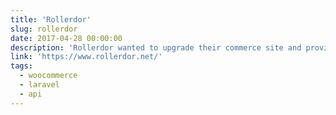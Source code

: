 ```yaml
---
title: 'Rollerdor'
slug: rollerdor
date: 2017-04-28 00:00:00
description: 'Rollerdor wanted to upgrade their commerce site and provide a tool for building doors internally.'
link: 'https://www.rollerdor.net/'
tags:
  - woocommerce
  - laravel
  - api
---
```

